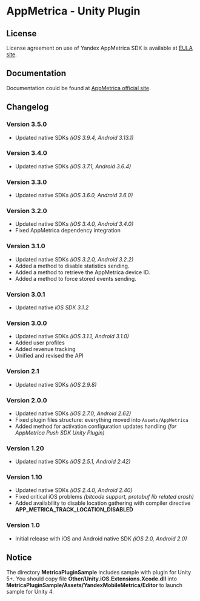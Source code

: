 # AppMetrica - Unity Plugin

## License
License agreement on use of Yandex AppMetrica SDK is available at [EULA site][LICENSE].

## Documentation
Documentation could be found at [AppMetrica official site][DOCUMENTATION].

## Changelog

### Version 3.5.0

* Updated native SDKs *(iOS 3.9.4, Android 3.13.1)*

### Version 3.4.0

* Updated native SDKs *(iOS 3.7.1, Android 3.6.4)*

### Version 3.3.0

* Updated native SDKs *(iOS 3.6.0, Android 3.6.0)*

### Version 3.2.0

* Updated native SDKs *(iOS 3.4.0, Android 3.4.0)*
* Fixed AppMetrica dependency integration

### Version 3.1.0

* Updated native SDKs *(iOS 3.2.0, Android 3.2.2)*
* Added a method to disable statistics sending.
* Added a method to retrieve the AppMetrica device ID.
* Added a method to force stored events sending.

### Version 3.0.1

* Updated native *iOS SDK 3.1.2*

### Version 3.0.0

* Updated native SDKs *(iOS 3.1.1, Android 3.1.0)*
* Added user profiles
* Added revenue tracking
* Unified and revised the API

### Version 2.1

* Updated native SDKs *(iOS 2.9.8)*

### Version 2.0.0

* Updated native SDKs *(iOS 2.7.0, Android 2.62)*
* Fixed plugin files structure: everything moved into `Assets/AppMetrica`
* Added method for activation configuration updates handling *(for AppMetrica Push SDK Unity Plugin)*

### Version 1.20

* Updated native SDKs *(iOS 2.5.1, Android 2.42)*

### Version 1.10

* Updated native SDKs *(iOS 2.4.0, Android 2.40)*
* Fixed critical iOS problems *(bitcode support, protobuf lib related crash)*
* Added availability to disable location gathering with compiler directive **APP_METRICA_TRACK_LOCATION_DISABLED**

### Version 1.0

* Initial release with iOS and Android native SDK *(iOS 2.0, Android 2.0)*

## Notice

The directory **MetricaPluginSample** includes sample with plugin for Unity 5+. You should copy file  **Other/Unity.iOS.Extensions.Xcode.dll** into **MetricaPluginSample/Assets/YandexMobileMetrica/Editor** to launch sample for Unity 4.

[LICENSE]: https://yandex.com/legal/appmetrica_sdk_agreement/ "Yandex AppMetrica agreement"
[DOCUMENTATION]: https://appmetrica.yandex.com/docs/mobile-sdk-dg/concepts/unity-plugin.html "Yandex AppMetrica Unity Plugin documentation"
